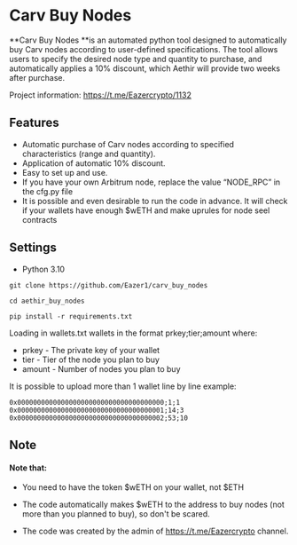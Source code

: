 # Carv Buy Nodes

**Carv Buy Nodes **is an automated python tool designed to automatically buy Carv nodes according to user-defined specifications. The tool allows users to specify the desired node type and quantity to purchase, and automatically applies a 10% discount, which Aethir will provide two weeks after purchase.

Project information: https://t.me/Eazercrypto/1132

## Features
- Automatic purchase of Carv nodes according to specified characteristics (range and quantity).
- Application of automatic 10% discount.
- Easy to set up and use.
- If you have your own Arbitrum node, replace the value “NODE_RPC” in the cfg.py file
- It is possible and even desirable to run the code in advance. It will check if your wallets have enough $wETH and make uprules for node seel contracts

## Settings

- Python 3.10

```
git clone https://github.com/Eazer1/carv_buy_nodes
```
```
cd aethir_buy_nodes
```
```
pip install -r requirements.txt
```

Loading in wallets.txt wallets in the format prkey;tier;amount where:
- prkey - The private key of your wallet
- tier - Tier of the node you plan to buy
- amount - Number of nodes you plan to buy

It is possible to upload more than 1 wallet line by line
example:
```
0x0000000000000000000000000000000000000;1;1
0x0000000000000000000000000000000000001;14;3
0x0000000000000000000000000000000000002;53;10
```

## Note

#### Note that:

- You need to have the token $wETH on your wallet, not $ETH
- The code automatically makes $wETH to the address to buy nodes (not more than you planned to buy), so don't be scared.

- The code was created by the admin of https://t.me/Eazercrypto channel.
